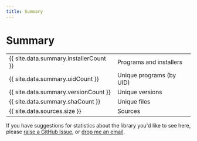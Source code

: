 ```yaml
---
title: Summary
---
```


# Summary

<table class="statistics">
    <tr>
        <td class="stat">{{ site.data.summary.installerCount }}</td>
        <td>Programs and installers</td>
    </tr>
    <tr>
        <td class="stat">{{ site.data.summary.uidCount }}</td>
        <td>Unique programs (by UID)</td>
    </tr>
    <tr>
        <td class="stat">{{ site.data.summary.versionCount }}</td>
        <td>Unique versions</td>
    </tr>
    <tr>
        <td class="stat">{{ site.data.summary.shaCount }}</td>
        <td>Unique files</td>
    </tr>
    <tr>
        <td class="stat">{{ site.data.sources.size }}</td>
        <td>Sources</td>
    </tr>
</table>

If you have suggestions for statistics about the library you'd like to see here, please [raise a GitHub Issue](https://github.com/jbmorley/psion-software-index/issues/new), or [drop me an email](mailto:support@jbmorley.co.uk).
